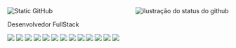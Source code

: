 
<div>
  <img align='right' src="https://github-readme-stats.vercel.app/api?username=certainlyWrong&show_icons=true&title_color=783c00&text_color=af552e&icon_color=783c00&bg_color=f8efd4&cache_seconds=2300" alt="ilustração do status do github"><img src="https://img.shields.io/static/v1?label=Overview&message=Adriano&color=f8efd4&style=for-the-badge&logo=GitHub" alt="Static GitHub">

  <p>Desenvolvedor FullStack</p>

  <img src="https://img.shields.io/badge/Flutter-02569B?style=for-the-badge&logo=flutter&logoColor=white"/>
  <img src="https://img.shields.io/badge/Firebase-F29D0C?style=for-the-badge&logo=firebase&logoColor=white"/>
  <img src="https://img.shields.io/badge/Git-F24B4B?style=for-the-badge&logo=git&logoColor=white"/>
  <img src="https://img.shields.io/badge/Linux-9818D9?style=for-the-badge&logo=linux&logoColor=white"/>
  <img src="https://img.shields.io/badge/Python-14354C?style=for-the-badge&logo=python&logoColor=white"/>
  <img src="https://img.shields.io/badge/Jupyter-FA7521?style=for-the-badge&logo=jupyter&logoColor=white"/>
  <img src="https://img.shields.io/badge/C-00599C?style=for-the-badge&logo=c&logoColor=white"/>
  <img src="https://img.shields.io/badge/MySQL-46475E?style=for-the-badge&logo=mysql&logoColor=white"/>
  <img src="https://img.shields.io/badge/Docker-363DDD?style=for-the-badge&logo=docker&logoColor=white"/>
  <img src="https://img.shields.io/badge/HTML-239120?style=for-the-badge&logo=html5&logoColor=white"/>
  <img src="https://img.shields.io/badge/CSS-FC610F?&style=for-the-badge&logo=css3&logoColor=white"/>
  <img src="https://img.shields.io/badge/JavaScript-024959?style=for-the-badge&logo=javascript&logoColor=white"/>
  <img src="https://img.shields.io/badge/TypeScript-007ACC?style=for-the-badge&logo=typescript&logoColor=white"/>


</div>




